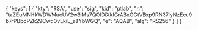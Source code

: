 {
  "keys": [
    {
      "kty": "RSA",
      "use": "sig",
      "kid": "ptlab",
      "n": "taZEuMNHkWDWMucUV2w3iMs7QOlDiXkIGrABxGGtVBxp9RN37lyNzEcu9b7rPBbcPZk29CwcOvLkiL_s8YbWGQ",
      "e": "AQAB",
      "alg": "RS256"
    }
  ]
}
